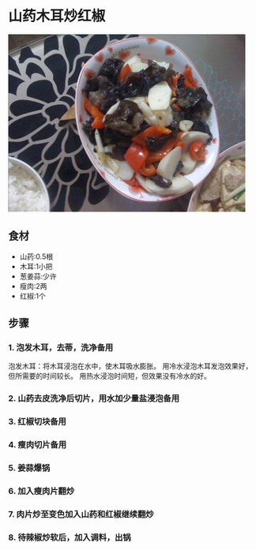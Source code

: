 山药木耳炒红椒
===============================
![山药木耳炒红椒](shan-yao-mu-er-chao-hong-jiao.jpg)


## 食材 ##
* 山药:0.5根
* 木耳:1小把
* 葱姜蒜:少许
* 瘦肉:2两
* 红椒:1个
## 步骤 ##
### 1. 泡发木耳，去蒂，洗净备用 ###
泡发木耳：将木耳浸泡在水中，使木耳吸水膨胀。
用冷水浸泡木耳发泡效果好，但所需要的时间较长。
用热水浸泡时间短，但效果没有冷水的好。
### 2. 山药去皮洗净后切片，用水加少量盐浸泡备用 ###
### 3. 红椒切块备用 ###
### 4. 瘦肉切片备用 ###
### 5. 姜蒜爆锅 ###
### 6. 加入瘦肉片翻炒 ###
### 7. 肉片炒至变色加入山药和红椒继续翻炒 ###
### 8. 待辣椒炒软后，加入调料，出锅 ###

